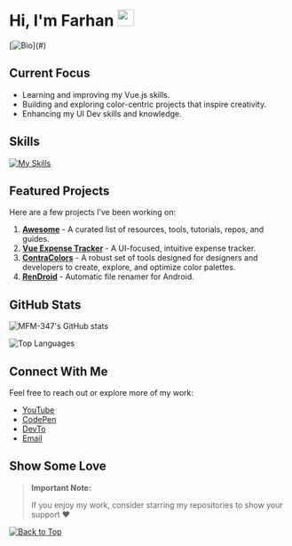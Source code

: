 <div id="top"></div>

# Hi, I'm Farhan  <img src="https://user-images.githubusercontent.com/72663882/171687151-bb31c996-c9d2-49c8-b593-734946893b23.gif" alt="waving hand gif" aria-hidden="true" width="30px" />

[![Bio](https://readme-typing-svg.demolab.com?font=Fira+Code&duration=4000&pause=1000&color=7F39CD&width=435&lines=I'm+a+passionate+Vue.js+dev+and;fascinated+by+color-themed+projects.)](#)

## Current Focus
- Learning and improving my Vue.js skills.
- Building and exploring color-centric projects that inspire creativity.
- Enhancing my UI Dev skills and knowledge.

## Skills
[![My Skills](https://skillicons.dev/icons?i=html,css,js,tailwind,bootstrap,vite,vue,py,md&theme=dark)](https://github.com/MFM-347/)

## Featured Projects
Here are a few projects I’ve been working on:
1. **[Awesome](https://github.com/MFM-347/Awesome)** - A curated list of resources, tools, tutorials, repos, and guides.
2. **[Vue Expense Tracker](https://github.com/MFM-347/Vue-Expense-Tracker)** - A UI-focused, intuitive expense tracker.
3. **[ContraColors](https://github.com/MFM-347/ContraColors)** - A robust set of tools designed for designers and developers to create, explore, and optimize color palettes.
4. **[RenDroid](https://github.com/MFM-347/RenDroid)** - Automatic file renamer for Android.

## GitHub Stats

![MFM-347's GitHub stats](https://github-readme-stats.vercel.app/api?username=mfm-347&show_icons=true&theme=midnight-purple)

![Top Languages](https://github-readme-mwendwa.vercel.app/api/top-langs/?username=MFM-347&theme=midnight-purple)

## Connect With Me
Feel free to reach out or explore more of my work:
- [YouTube](https://www.youtube.com/@T4C-347)
- [CodePen](https://codepen.io/MFM-347)
- [DevTo](https://dev.to/mfm347)
- [Email](mailto:madnifm347@outlook.com)

## Show Some Love
> **Important Note:**
>
> If you enjoy my work, consider starring my repositories to show your support ❤️

[![Back to Top](https://img.shields.io/badge/-BACK_TO_TOP-000000?style=flat-square&labelColor=7F39CD)](#top)
